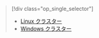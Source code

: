 > [!div class="op_single_selector"]
> * [Linux クラスター](../articles/hdinsight/hdinsight-hadoop-run-samples-linux.md)
> * [Windows クラスター](../articles/hdinsight/hdinsight-run-samples.md)
> 
> 

